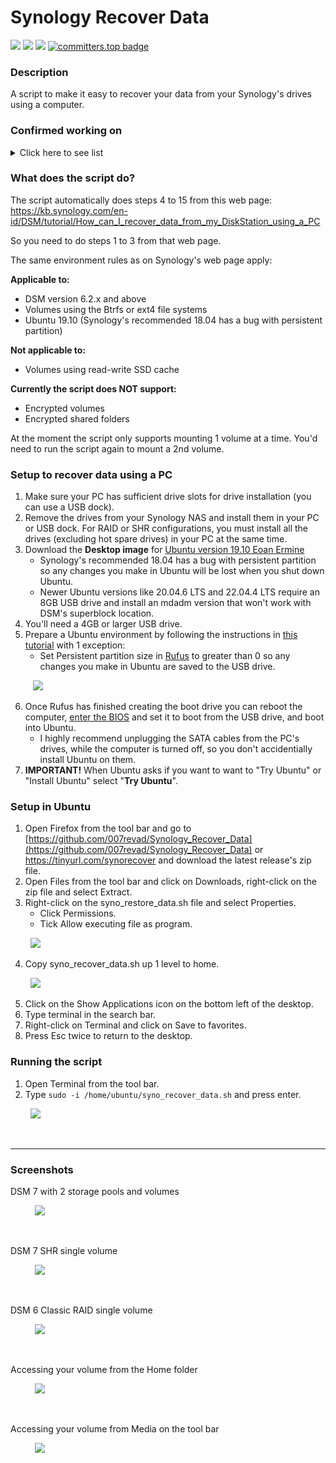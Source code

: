 # Synology Recover Data

<a href="https://github.com/007revad/Synology_Recover_Data/releases"><img src="https://img.shields.io/github/release/007revad/Synology_Recover_Data.svg"></a>
<a href="https://hits.seeyoufarm.com"><img src="https://hits.seeyoufarm.com/api/count/incr/badge.svg?url=https%3A%2F%2Fgithub.com%2F007revad%2FSynology_Recover_Data&count_bg=%2379C83D&title_bg=%23555555&icon=&icon_color=%23E7E7E7&title=views&edge_flat=false"/></a>
[![](https://img.shields.io/static/v1?label=Sponsor&message=%E2%9D%A4&logo=GitHub&color=%23fe8e86)](https://github.com/sponsors/007revad)
[![committers.top badge](https://user-badge.committers.top/australia/007revad.svg)](https://user-badge.committers.top/australia/007revad)

### Description

A script to make it easy to recover your data from your Synology's drives using a computer.


### Confirmed working on

<details>
  <summary>Click here to see list</summary>

| Drives from  | DSM version              | RAID type | Notes           |
| ------------ |--------------------------|-----------|-----------------|
| DS720+       | DSM 7.2.1-69057 Update 4 | SHR       | Single drive    |

</details>


### What does the script do?

The script automatically does steps 4 to 15 from this web page: <br>
https://kb.synology.com/en-id/DSM/tutorial/How_can_I_recover_data_from_my_DiskStation_using_a_PC

So you need to do steps 1 to 3 from that web page.

The same environment rules as on Synology's web page apply:

**Applicable to:**
- DSM version 6.2.x and above
- Volumes using the Btrfs or ext4 file systems
- Ubuntu 19.10 (Synology's recommended 18.04 has a bug with persistent partition)

**Not applicable to:**
- Volumes using read-write SSD cache

**Currently the script does NOT support:**
- Encrypted volumes
- Encrypted shared folders

At the moment the script only supports mounting 1 volume at a time. You'd need to run the script again to mount a 2nd volume.


### Setup to recover data using a PC

1. Make sure your PC has sufficient drive slots for drive installation (you can use a USB dock).
2. Remove the drives from your Synology NAS and install them in your PC or USB dock. For RAID or SHR configurations, you must install all the drives (excluding hot spare drives) in your PC at the same time.
3. Download the **Desktop image** for [Ubuntu version 19.10 Eoan Ermine](https://old-releases.ubuntu.com/releases/19.10/)
   - Synology's recommended 18.04 has a bug with persistent partition so any changes you make in Ubuntu will be lost when you shut down Ubuntu.
   - Newer Ubuntu versions like 20.04.6 LTS and 22.04.4 LTS require an 8GB USB drive and install an mdadm version that won't work with DSM's superblock location.
5. You'll need a 4GB or larger USB drive.
6. Prepare a Ubuntu environment by following the instructions in [this tutorial](https://ubuntu.com/tutorials/create-a-usb-stick-on-windows) with 1 exception:
    - Set Persistent partition size in [Rufus](https://rufus.ie/en/) to greater than 0 so any changes you make in Ubuntu are saved to the USB drive.
    <p align="left"> &nbsp; &nbsp;<img src="/images/rufus.png"></p>
7. Once Rufus has finished creating the boot drive you can reboot the computer, [enter the BIOS](https://www.tomshardware.com/reviews/bios-keys-to-access-your-firmware,5732.html) and set it to boot from the USB drive, and boot into Ubuntu.
    - I highly recommend unplugging the SATA cables from the PC's drives, while the computer is turned off, so you don't accidentially install Ubuntu on them.
8. **IMPORTANT!** When Ubuntu asks if you want to want to "Try Ubuntu" or "Install Ubuntu" select "**Try Ubuntu**".


### Setup in Ubuntu

1. Open Firefox from the tool bar and go to [https://github.com/007revad/Synology_Recover_Data](https://github.com/007revad/Synology_Recover_Data) or https://tinyurl.com/synorecover and download the latest release's zip file.
2. Open Files from the tool bar and click on Downloads, right-click on the zip file and select Extract.
3. Right-click on the syno_restore_data.sh file and select Properties.
    - Click Permissions.
    - Tick Allow executing file as program.
    <p align="left"> &nbsp; <img src="/images/script-permissions-2.png"></p>
4. Copy syno_recover_data.sh up 1 level to home.
    <p align="left"> &nbsp; <img src="/images/home.png"></p>
5. Click on the Show Applications icon on the bottom left of the desktop.
6. Type terminal in the search bar.
7. Right-click on Terminal and click on Save to favorites.
8. Press Esc twice to return to the desktop.


### Running the script

1. Open Terminal from the tool bar.
2. Type `sudo -i /home/ubuntu/syno_recover_data.sh` and press enter.
    <p align="left"> &nbsp; <img src="/images/run-script.png"></p>

<br>


---
### Screenshots

<p align="left">DSM 7 with 2 storage pools and volumes</p>
<p align="left"> &nbsp; &nbsp; &nbsp; &nbsp; &nbsp; <img src="/images/image-vg2.png"></p>

<br>

<p align="left">DSM 7 SHR single volume</p>
<p align="left"> &nbsp; &nbsp; &nbsp; &nbsp; &nbsp; <img src="/images/image-vg1000.png"></p>

<br>

<p align="left">DSM 6 Classic RAID single volume</p>
<p align="left"> &nbsp; &nbsp; &nbsp; &nbsp; &nbsp; <img src="/images/image-md.png"></p>

<br>

<p align="left">Accessing your volume from the Home folder</p>
<p align="left"> &nbsp; &nbsp; &nbsp; &nbsp; &nbsp; <img src="/images/volume_in_home-2.png"></p>

<br>

<p align="left">Accessing your volume from Media on the tool bar</p>
<p align="left"> &nbsp; &nbsp; &nbsp; &nbsp; &nbsp; <img src="/images/volume_in_media-3.png"></p>

